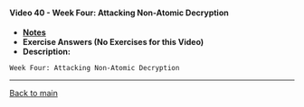 #### Video 40 - Week Four: Attacking Non-Atomic Decryption

- **[Notes](notes.md)**
- **Exercise Answers (No Exercises for this Video)**
- **Description:**

```
Week Four: Attacking Non-Atomic Decryption
```

---
 
[Back to main](https://github.com/rot0xd/Coursera/blob/master/Cryptography/I/README.md)

